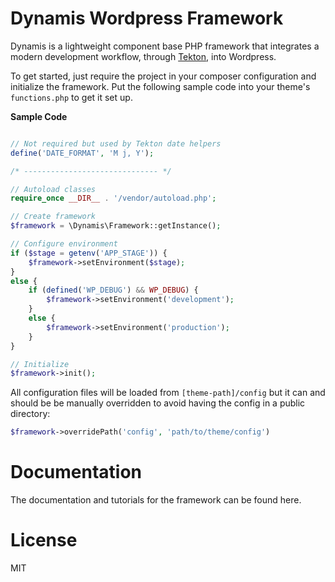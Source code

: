 Dynamis Wordpress Framework
===========================

Dynamis is a lightweight component base PHP framework that integrates a modern development workflow, through [Tekton](https://github.com/tekton-php/framework), into Wordpress.

To get started, just require the project in your composer configuration and initialize the framework. Put the following sample code into your theme's `functions.php` to get it set up.

**Sample Code**
```php

// Not required but used by Tekton date helpers
define('DATE_FORMAT', 'M j, Y');

/* ------------------------------ */

// Autoload classes
require_once __DIR__ . '/vendor/autoload.php';

// Create framework
$framework = \Dynamis\Framework::getInstance();

// Configure environment
if ($stage = getenv('APP_STAGE')) {
    $framework->setEnvironment($stage);
}
else {
    if (defined('WP_DEBUG') && WP_DEBUG) {
        $framework->setEnvironment('development');
    }
    else {
        $framework->setEnvironment('production');
    }
}

// Initialize
$framework->init();
```

All configuration files will be loaded from `[theme-path]/config` but it can and should be be manually overridden to avoid having the config in a public directory:

```php
$framework->overridePath('config', 'path/to/theme/config')
```

# Documentation
The documentation and tutorials for the framework can be found here.

# License
MIT
